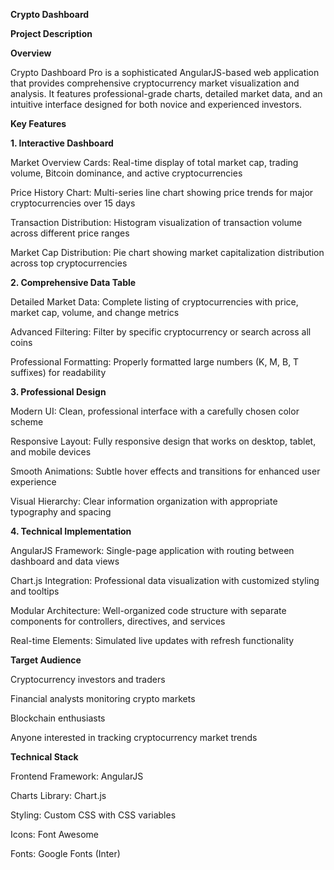 **Crypto Dashboard**
 
**Project Description**

**Overview**

Crypto Dashboard Pro is a sophisticated AngularJS-based web application that provides comprehensive cryptocurrency market visualization and analysis. It features professional-grade charts, detailed market data, and an intuitive interface designed for both novice and experienced investors.

**Key Features**

**1. Interactive Dashboard**

Market Overview Cards: Real-time display of total market cap, trading volume, Bitcoin dominance, and active cryptocurrencies

Price History Chart: Multi-series line chart showing price trends for major cryptocurrencies over 15 days

Transaction Distribution: Histogram visualization of transaction volume across different price ranges

Market Cap Distribution: Pie chart showing market capitalization distribution across top cryptocurrencies

**2. Comprehensive Data Table**

Detailed Market Data: Complete listing of cryptocurrencies with price, market cap, volume, and change metrics

Advanced Filtering: Filter by specific cryptocurrency or search across all coins

Professional Formatting: Properly formatted large numbers (K, M, B, T suffixes) for readability

**3. Professional Design**

Modern UI: Clean, professional interface with a carefully chosen color scheme

Responsive Layout: Fully responsive design that works on desktop, tablet, and mobile devices

Smooth Animations: Subtle hover effects and transitions for enhanced user experience

Visual Hierarchy: Clear information organization with appropriate typography and spacing

**4. Technical Implementation**

AngularJS Framework: Single-page application with routing between dashboard and data views

Chart.js Integration: Professional data visualization with customized styling and tooltips

Modular Architecture: Well-organized code structure with separate components for controllers, directives, and services

Real-time Elements: Simulated live updates with refresh functionality

**Target Audience**

Cryptocurrency investors and traders

Financial analysts monitoring crypto markets

Blockchain enthusiasts

Anyone interested in tracking cryptocurrency market trends

**Technical Stack**

Frontend Framework: AngularJS

Charts Library: Chart.js

Styling: Custom CSS with CSS variables

Icons: Font Awesome

Fonts: Google Fonts (Inter)
